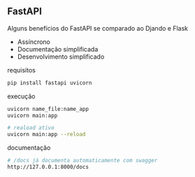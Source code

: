 ## FastAPI

Alguns benefícios do FastAPI se comparado ao Djando e Flask
- Assíncrono
- Documentação simplificada
- Desenvolvimento simplificado


requisitos
```sh
pip install fastapi uvicorn
```

execução
```sh
uvicorn name_file:name_app
uvicorn main:app

# reaload ativo
uvicorn main:app --reload
```

documentação
```sh
# /docs já documenta automaticamente com swagger
http://127.0.0.1:8000/docs
```